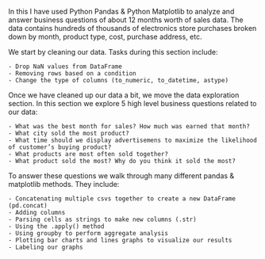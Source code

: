 In this I have used Python Pandas & Python Matplotlib to analyze and answer business questions of about 12 months worth of sales data. The data contains hundreds of thousands of electronics store purchases broken down by month, product type, cost, purchase address, etc.

We start by cleaning our data. Tasks during this section include:

    - Drop NaN values from DataFrame
    - Removing rows based on a condition
    - Change the type of columns (to_numeric, to_datetime, astype)

Once we have cleaned up our data a bit, we move the data exploration section. In this section we explore 5 high level business questions related to our data:

    - What was the best month for sales? How much was earned that month?
    - What city sold the most product?
    - What time should we display advertisemens to maximize the likelihood of customer’s buying product?
    - What products are most often sold together?
    - What product sold the most? Why do you think it sold the most?

To answer these questions we walk through many different pandas & matplotlib methods. They include:

    - Concatenating multiple csvs together to create a new DataFrame (pd.concat)
    - Adding columns
    - Parsing cells as strings to make new columns (.str)
    - Using the .apply() method
    - Using groupby to perform aggregate analysis
    - Plotting bar charts and lines graphs to visualize our results
    - Labeling our graphs
